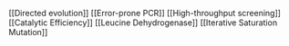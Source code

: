 [[Directed evolution]]
[[Error-prone PCR]]
[[High-throughput screening]]
[[Catalytic Efficiency]]
[[Leucine Dehydrogenase]]
[[Iterative Saturation Mutation]]

